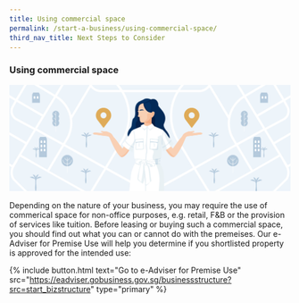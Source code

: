 ```yaml
---
title: Using commercial space
permalink: /start-a-business/using-commercial-space/
third_nav_title: Next Steps to Consider
---
```


### Using commercial space

![Choose Biz Address](/images/start/StartSJ_BusinessAddress.jpg)

Depending on the nature of your business, you may require the use of commerical space for non-office purposes, e.g. retail, F&B or the provision of services like tuition. Before leasing or buying such a commercial space, you should find out what you can or cannot do with the premeises. Our e-Adviser for Premise Use will help you determine if you shortlisted property is approved for the intended use:

{% include button.html text="Go to e-Adviser for Premise Use" src="https://eadviser.gobusiness.gov.sg/businessstructure?src=start_bizstructure" type="primary" %}


